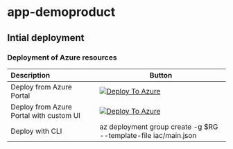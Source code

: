 # app-demoproduct
## Intial deployment
### Deployment of Azure resources
| Description | Button |
|:------------|------|
| Deploy from Azure Portal | [![Deploy To Azure](https://docs.microsoft.com/en-us/azure/templates/media/deploy-to-azure.svg)](https://portal.azure.com/#create/Microsoft.Template/uri/https%3A%2F%2Fraw.githubusercontent.com%2Frukasakurai%2Fapp-demoproduct%2Fmain%2Fiac%2Fmain.json) |
| Deploy from Azure Portal with custom UI | [![Deploy To Azure](https://docs.microsoft.com/en-us/azure/templates/media/deploy-to-azure.svg)](https://portal.azure.com/#blade/Microsoft_Azure_CreateUIDef/CustomDeploymentBlade/uri/https%3A%2F%2Fraw.githubusercontent.com%2Frukasakurai%2Fapp-demoproduct%2Fmain%2Fiac%2Fmain.json/uiFormDefinitionUri/https%3A%2F%2Fraw.githubusercontent.com%2Frukasakurai%2Fapp-demoproduct%2Fmain%2Fiac%2FcreateUiDefinition.json) |
| Deploy with CLI | az deployment group create -g $RG --template-file iac/main.json |
